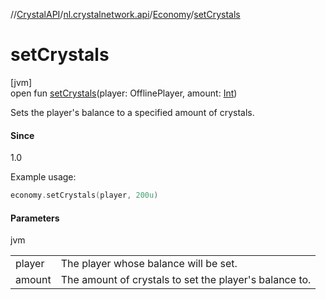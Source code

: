 //[CrystalAPI](../../../index.md)/[nl.crystalnetwork.api](../index.md)/[Economy](index.md)/[setCrystals](set-crystals.md)

# setCrystals

[jvm]\
open fun [setCrystals](set-crystals.md)(player: OfflinePlayer, amount: [Int](https://kotlinlang.org/api/latest/jvm/stdlib/kotlin/-int/index.html))

Sets the player's balance to a specified amount of crystals.

#### Since

1.0

Example usage:

```kotlin
economy.setCrystals(player, 200u)
```

#### Parameters

jvm

| | |
|---|---|
| player | The player whose balance will be set. |
| amount | The amount of crystals to set the player's balance to. |

